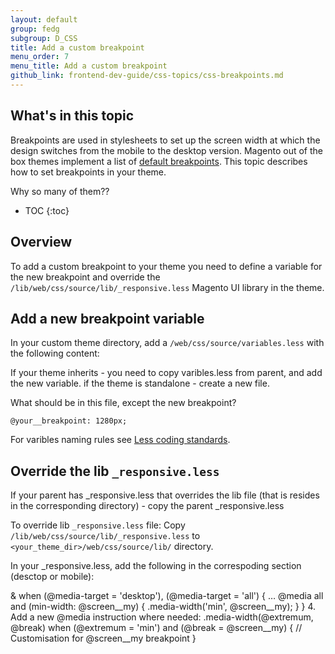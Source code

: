 ```yaml
---
layout: default
group: fedg
subgroup: D_CSS
title: Add a custom breakpoint
menu_order: 7
menu_title: Add a custom breakpoint
github_link: frontend-dev-guide/css-topics/css-breakpoints.md
---
```


<h2>What's in this topic</h2>

Breakpoints are used in stylesheets to set up the screen width at which the design switches from the mobile to the desktop version. Magento out of the box themes implement a list of [default breakpoints]({{site.gdeurl}}frontend-dev-guide/responsive-web-design/rwd_css.html#fedg_rwd_css_break). This topic describes how to set breakpoints in your theme. 

<p class="q">Why so many of them??</p>

* TOC
{:toc}

## Overview
To add a custom breakpoint to your theme you need to define a variable for the new breakpoint and override the `/lib/web/css/source/lib/_responsive.less` Magento UI library in the theme.

## Add a new breakpoint variable

In your custom theme directory, add a `/web/css/source/variables.less` with the following content:

If your theme inherits - you need to copy varibles.less from parent, and add the new variable. if the theme is standalone - create a new file.

<p class="q">What should be in this file, except the new breakpoint? </p>

    @your__breakpoint: 1280px;

For varibles naming rules see [Less coding standards](http://devdocs.magento.com/guides/v2.0/coding-standards/code-standard-less.html#variables).

## Override the lib `_responsive.less`

If your parent has _responsive.less that overrides the lib file (that is resides in the corresponding directory) - copy the parent _responsive.less

To override lib `_responsive.less` file: 
Copy `/lib/web/css/source/lib/_responsive.less` to `<your_theme_dir>/web/css/source/lib/` directory.

In your _responsive.less, add the following in the correspoding section (desctop or mobile):

& when (@media-target = 'desktop'), (@media-target = 'all') {
…
    @media all and (min-width: @screen__my) {
        .media-width('min', @screen__my);
    }
}
4.	Add a new @media instruction where needed:
.media-width(@extremum, @break) when (@extremum = 'min') and (@break = @screen__my) {
    //  Customisation for @screen__my breakpoint
}
